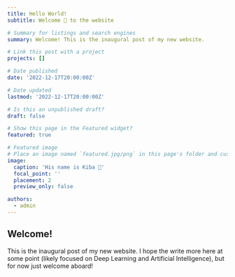 ```yaml
---
title: Hello World!
subtitle: Welcome 👋 to the website

# Summary for listings and search engines
summary: Welcome! This is the inaugural post of my new website.

# Link this post with a project
projects: []

# Date published
date: '2022-12-17T20:00:00Z'

# Date updated
lastmod: '2022-12-17T20:00:00Z'

# Is this an unpublished draft?
draft: false

# Show this page in the Featured widget?
featured: true

# Featured image
# Place an image named `featured.jpg/png` in this page's folder and customize its options here.
image:
  caption: 'His name is Kiba 🙂'
  focal_point: ''
  placement: 2
  preview_only: false

authors:
  - admin
---
```


## Welcome!

This is the inaugural post of my new website. I hope the write more here at some point (likely focused on Deep Learning and Artificial Intelligence), but for now just welcome aboard!